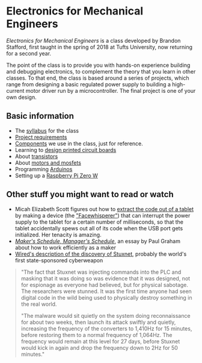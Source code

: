 # Electronics for Mechanical Engineers

_Electronics for Mechanical Engineers_ is a class developed by Brandon Stafford, first taught in the spring of 2018 at Tufts University, now returning for a second year.

The point of the class is to provide you with hands-on experience building and debugging electronics, to complement the theory that you learn in other classes. To that end, the class is based around a series of projects, which range from designing a basic regulated power supply to building a high-current motor driver run by a microcontroller. The final project is one of your own design.

## Basic information

*   The [syllabus](syllabus.html) for the class
*   [Project requirements](projects.html)
*   [Components](components.html) we use in the class, just for reference.
*   Learning to [design printed circuit boards](pcbs.html)
*   About [transistors](transistors.html)
*   About [motors and mosfets](MotorsandMosfets.html)
*   Programming [Arduinos](arduino-programming.html)
*   Setting up a [Raspberry Pi Zero W](rpi-setup.html)

## Other stuff you might want to read or watch

*   Micah Elizabeth Scott figures out how to [extract the code out of a tablet](https://www.youtube.com/watch?v=TeCQatNcF20) by making a device (the ["Facewhisperer"](https://github.com/scanlime/facewhisperer)) that can interrupt the power supply to the tablet for a certain number of milliseconds, so that the tablet accidentally spews out all of its code when the USB port gets initialized. Her tenacity is amazing.
*   [_Maker's Schedule, Manager's Schedule_](http://www.paulgraham.com/makersschedule.html), an essay by Paul Graham about how to work efficiently as a maker
*   [Wired's description of the discovery of Stuxnet](https://www.wired.com/2011/07/how-digital-detectives-deciphered-stuxnet/), probably the world's first state-sponsored cyberweapon

> "The fact that Stuxnet was injecting commands into the PLC and masking that it was doing so was evidence that it was designed, not for espionage as everyone had believed, but for physical sabotage. The researchers were stunned. It was the first time anyone had seen digital code in the wild being used to physically destroy something in the real world.
> 
> "The malware would sit quietly on the system doing reconnaissance for about two weeks, then launch its attack swiftly and quietly, increasing the frequency of the converters to 1,410Hz for 15 minutes, before restoring them to a normal frequency of 1,064Hz. The frequency would remain at this level for 27 days, before Stuxnet would kick in again and drop the frequency down to 2Hz for 50 minutes."
